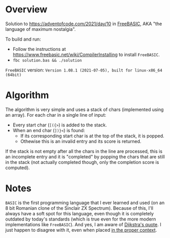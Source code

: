 # Overview

Solution to https://adventofcode.com/2021/day/10 in [FreeBASIC](https://freebasic.net/), AKA "the language of maximum nostalgia".

To build and run:

- Follow the instructions at https://www.freebasic.net/wiki/CompilerInstalling to install `FreeBASIC`.
- `fbc solution.bas && ./solution`

`FreeBASIC` version: `Version 1.08.1 (2021-07-05), built for linux-x86_64 (64bit)`

# Algorithm

The algorithm is very simple and uses a stack of chars (implemented using an array). For each char in a single line of input:

- Every start char (`[({>`) is added to the stack.
- When an end char (`])}<`) is found:
    * If its corresponding start char is at the top of the stack, it is popped.
    * Othewise this is an invalid entry and its score is returned.

If the stack is not empty after all the chars in the line are processed, this is an incomplete entry and it is "completed" by popping the chars that are still in the stack (not actually completed though, only the completion score is computed).

# Notes

`BASIC` is the first programming language that I ever learned and used (on an 8 bit Romanian clone of the Sinclair ZX Spectrum). Because of this, I'll always have a soft spot for this language, even though it is completely outdated by today's standards (which is true even for the more modern implementations like `FreeBASIC`). And yes, I am aware of [Dijkstra's quote](https://www.goodreads.com/quotes/79997-it-is-practically-impossible-to-teach-good-programming-to-students). I just happen to disagree with it, even when placed [in the proper context](https://programmingisterrible.com/post/40132515169/dijkstra-basic).
